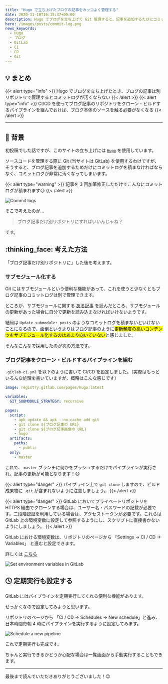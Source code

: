 ```yaml
---
title: "Hugo で立ち上げたブログの記事をカッコよく管理する"
date: 2020-11-10T16:15:37+09:00
description: Hugo でブログを立ち上げて Git 管理すると、記事を追加するたびにコミットログが積まれて美しくありません。今回はそれを GitLab CI/CD で解消する方法を考えます。
hero: /images/posts/commit-log.png
news_keywords:
  - Hugo
  - ブログ
  - GitLab
  - CI
  - CD
  - Git
---
```


## :bulb: まとめ

{{< alert type="info" >}}
Hugo でブログを立ち上げたとき、ブログの記事は別リポジトリで管理するとコミットログが汚くならない
{{< /alert >}}
{{< alert type="info" >}}
CI/CD を使ってブログ記事のリポジトリをクローン・ビルドするパイプラインを組んでおけば、ブログ本体のソースを触る必要がなくなる
{{< /alert >}}

---

## :seedling: 背景

初投稿でした話ですが、このサイトの立ち上げには [`Hugo`](https://gohugo.io/) を使用しています。

ソースコードを管理する際に Git (当サイトは GitLab) を使用するわけですが、そうすると、ブログ記事を追加するためだけにコミットログを積まなければならなく、コミットログが非常に汚くなってしまいます。

{{< alert type="warning" >}}
記事を 3 回加筆修正しただけでこんなにコミットログが積まれます:cry:
{{< /alert >}}

![Commit logs](/images/posts/commit-log.png)

そこで考えたのが...

> ブログ記事だけ別リポジトリにすればいいんじゃね？

です。

## :thinking_face: 考えた方法

「ブログ記事だけ別リポジトリに」した後を考えます。

### サブモジュール化する

Git にはサブモジュールという便利な機能があって、これを使うと少なくともブログ記事のコミットログは別で管理できます。

ところが、サブモジュールに関する [ある記事](https://qiita.com/sotarok/items/0d525e568a6088f6f6bb) を読んだところ、サブモジュールの更新があった場合に自分で更新を読み込まなければいけないようです。

結局は `Update submodule: posts` のようなコミットログを積まないといけないことになるので、面倒というよりはブログ記事のように<mark>更新頻度の高いコンテンツをサブモジュール化するのはあまり向いていない</mark>と感じました。

そんなこんなで採用したのが次の方法です。

### ブログ記事をクローン・ビルドするパイプラインを組む

`.gitlab-ci.yml` を以下のように書いて CI/CD を設定しました。（実際はもっといろんな処理を書いていますが、概略はこんな感じです）

```yaml
image: registry.gitlab.com/pages/hugo:latest

variables:
  GIT_SUBMODULE_STRATEGY: recursive

pages:
  script:
    - apk update && apk --no-cache add git
    - git clone ${ブログ記事の URL}
    - git clone ${ブログ記事画像の URL}
    - hugo
  artifacts:
    paths:
      - public
  only:
    - master
```

これで、 `master` ブランチに何かをプッシュするだけでパイプラインが実行され、記事の更新が可能となります！:smile:

{{< alert type="danger" >}}
パイプライン上で `git clone` しますので、ビルド成果物に `.git` が含まれないように注意しましょう。
{{< /alert >}}

{{< alert type="danger" >}}
GitLab においてプライベートリポジトリを HTTPS 経由でクローンする場合は、ユーザー名・パスワードの記載が必要です。二段階認証を利用している場合は、アクセストークンが必要です。これらは GitLab 上の環境変数に設定して参照するようにし、スクリプトに直接書かないようにしましょう。
{{< /alert >}}

GitLab における環境変数は、リポジトリのページから 「Settings → CI / CD → Variables」 と進むと設定できます。

詳しくは [こちら](https://docs.gitlab.com/ee/ci/variables/README.html#custom-environment-variables)

![Set environment variables in GitLab](/images/posts/gitlab-environment-variables.png)

## :clock4: 定期実行も設定する

GitLab にはパイプラインを定期実行してくれる便利な機能があります。

せっかくなので設定してみようと思います。

リポジトリのページから 「CI / CD → Schedules → New schedule」と進み、日本時間毎朝 4 時にパイプラインを実行するように設定してみます。

![Schedule a new pipeline](/images/posts/schedule-a-new-pipeline.png)

これで定期実行も完成です。

ちゃんと実行できるかどうか心配な場合は一覧画面から手動実行することもできます。

---

最後まで読んでいただきありがとうございました！:wink:

